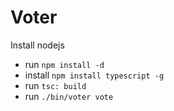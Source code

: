 # Voter

Install nodejs

- run ```npm install -d```
- install ```npm install typescript -g```
- run ```tsc: build```
- run ```./bin/voter vote```